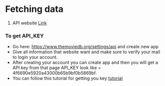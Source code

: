 # Fetching data

1. API website [Link](https://www.themoviedb.org/)

### To get API_KEY

- Go here: https://www.themoviedb.org/settings/api and create new app
- Give all information that website want and make sure to verify your mail to login your account.
- After creating your account you can create app and then you will get a API key from that page API_KEY look like = 4f6690e5920a43000b65b9bf0b5869bf.
- You can follow this tutorial for getting you key [tutorial](https://www.youtube.com/watch?v=mbImkkJFxBs&ab_channel=AhidulIslamShishir)
